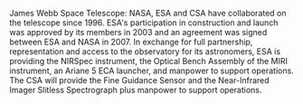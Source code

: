 James Webb Space Telescope: NASA, ESA and CSA have collaborated on the telescope since 1996. ESA's participation in construction and launch was approved by its members in 2003 and an agreement was signed between ESA and NASA in 2007. In exchange for full partnership, representation and access to the observatory for its astronomers, ESA is providing the NIRSpec instrument, the Optical Bench Assembly of the MIRI instrument, an Ariane 5 ECA launcher, and manpower to support operations. The CSA will provide the Fine Guidance Sensor and the Near-Infrared Imager Slitless Spectrograph plus manpower to support operations.
